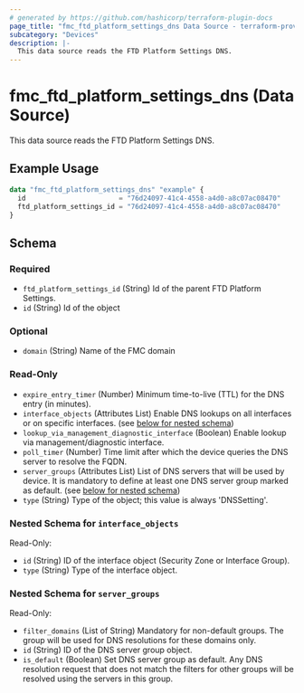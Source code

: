 ```yaml
---
# generated by https://github.com/hashicorp/terraform-plugin-docs
page_title: "fmc_ftd_platform_settings_dns Data Source - terraform-provider-fmc"
subcategory: "Devices"
description: |-
  This data source reads the FTD Platform Settings DNS.
---
```


# fmc_ftd_platform_settings_dns (Data Source)

This data source reads the FTD Platform Settings DNS.

## Example Usage

```terraform
data "fmc_ftd_platform_settings_dns" "example" {
  id                       = "76d24097-41c4-4558-a4d0-a8c07ac08470"
  ftd_platform_settings_id = "76d24097-41c4-4558-a4d0-a8c07ac08470"
}
```

<!-- schema generated by tfplugindocs -->
## Schema

### Required

- `ftd_platform_settings_id` (String) Id of the parent FTD Platform Settings.
- `id` (String) Id of the object

### Optional

- `domain` (String) Name of the FMC domain

### Read-Only

- `expire_entry_timer` (Number) Minimum time-to-live (TTL) for the DNS entry (in minutes).
- `interface_objects` (Attributes List) Enable DNS lookups on all interfaces or on specific interfaces. (see [below for nested schema](#nestedatt--interface_objects))
- `lookup_via_management_diagnostic_interface` (Boolean) Enable lookup via management/diagnostic interface.
- `poll_timer` (Number) Time limit after which the device queries the DNS server to resolve the FQDN.
- `server_groups` (Attributes List) List of DNS servers that will be used by device. It is mandatory to define at least one DNS server group marked as default. (see [below for nested schema](#nestedatt--server_groups))
- `type` (String) Type of the object; this value is always 'DNSSetting'.

<a id="nestedatt--interface_objects"></a>
### Nested Schema for `interface_objects`

Read-Only:

- `id` (String) ID of the interface object (Security Zone or Interface Group).
- `type` (String) Type of the interface object.


<a id="nestedatt--server_groups"></a>
### Nested Schema for `server_groups`

Read-Only:

- `filter_domains` (List of String) Mandatory for non-default groups. The group will be used for DNS resolutions for these domains only.
- `id` (String) ID of the DNS server group object.
- `is_default` (Boolean) Set DNS server group as default. Any DNS resolution request that does not match the filters for other groups will be resolved using the servers in this group.
